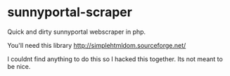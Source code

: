# sunnyportal-scraper
Quick and dirty sunnyportal webscraper in php.

You'll need this library
http://simplehtmldom.sourceforge.net/

I couldnt find anything to do this so I hacked this together. Its not meant to be nice.
